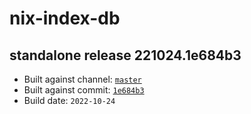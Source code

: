 # nix-index-db
## standalone release 221024.1e684b3
- Built against channel: [`master`](https://github.com/nixos/nixpkgs/tree/master)
- Built against commit: [`1e684b3`](https://github.com/NixOS/nixpkgs/commit/1e684b371cf05300bc2b432f958f285855bac8fb)
- Build date: `2022-10-24`
